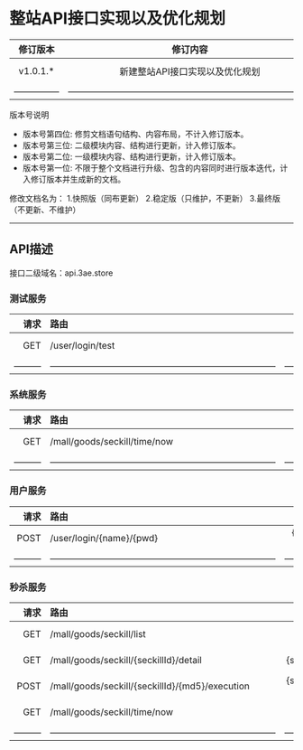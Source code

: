 # 整站API接口实现以及优化规划

| 修订版本 | 修订内容  | 修订人员 | 文档类型 | 修订日期 |
| :-----: |  :-----:  | :-----: | :-----: | :-----: |
|  v1.0.1.* | 新建整站API接口实现以及优化规划 | sid | -- | 2018-12-04 |
| ————— | ——————————————————————————— | ————— | ————— | —————— |

版本号说明

* 版本号第四位: 修剪文档语句结构、内容布局，不计入修订版本。
* 版本号第三位: 二级模块内容、结构进行更新，计入修订版本。
* 版本号第二位: 一级模块内容、结构进行更新，计入修订版本。
* 版本号第一位: 不限于整个文档进行升级、包含的内容同时进行版本迭代，计入修订版本并生成新的文档。

修改文档名为：
1.快照版（同布更新）
2.稳定版（只维护，不更新）
3.最终版（不更新、不维护）

---

## API描述

接口二级域名：api.3ae.store

### 测试服务

| 请求 | 路由 | 参数  | 返回格式 | 功能描述 | 更新日期 |
| -----: | :----- | :-----: |  :-----:  | :-----: | :-----: |
| GET | /user/login/test | -- | String | 测试登录 | 2018-12-04 |
| ——— | ————————————————————————— | ————— | ———— | ——————— | —————— |

### 系统服务

| 请求 | 路由 | 参数  | 返回格式 | 功能描述 | 更新日期 |
| -----: | :----- | :-----: |  :-----:  | :-----: | :-----: |
| GET | /mall/goods/seckill/time/now | -- | String | 查询系统时间 | 2018-12-04 |
| ——— | ————————————————————————— | ————— | ———— | ——————— | —————— |

### 用户服务

| 请求 | 路由 | 参数  | 返回格式 | 功能描述 | 更新日期 |
| -----: | :----- | :-----: |  :-----:  | :-----: | :-----: |
| POST | /user/login/{name}/{pwd} | {name}{pwd} | String | 登录操作 | 2018-12-04 |
| ——— | ————————————————————————— | ————— | ———— | ——————— | —————— |

### 秒杀服务

| 请求 | 路由 | 参数  | 返回格式 | 功能描述 | 更新日期 |
| -----: | :----- | :-----: |  :-----:  | :-----: | :-----: |
| GET | /mall/goods/seckill/list | -- | JSON | 列出秒杀商品 | 2018-12-04 |
| GET | /mall/goods/seckill/{seckillId}/detail | {seckillId} | JSON | 查看秒杀详情 | 2018-12-04 |
| POST | /mall/goods/seckill/{seckillId}/{md5}/execution | {seckillId}{md5} | JSON | 提交秒杀信息 | 2018-12-04 |
| GET | /mall/goods/seckill/time/now | -- | String | 查询系统时间 | 2018-12-04 |
| ——— | ————————————————————————— | ————— | ———— | ——————— | —————— |
